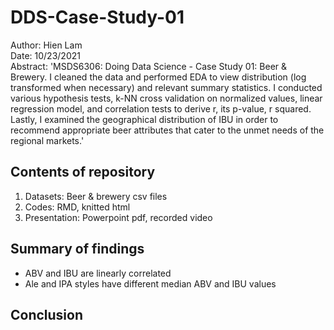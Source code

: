 # DDS-Case-Study-01  
Author: Hien Lam    
Date: 10/23/2021    
Abstract: 'MSDS6306: Doing Data Science - Case Study 01: Beer & Brewery. I cleaned the data and performed EDA to view distribution (log transformed when necessary) and relevant summary statistics. I conducted various hypothesis tests, k-NN cross validation on normalized values, linear regression model, and correlation tests to derive r, its p-value, r squared. Lastly, I examined the geographical distribution of IBU in order to recommend appropriate beer attributes that cater to the unmet needs of the regional markets.'

## Contents of repository

1. Datasets: Beer & brewery csv files  
2. Codes: RMD, knitted html
3. Presentation: Powerpoint pdf, recorded video

## Summary of findings

- ABV and IBU are linearly correlated  
- Ale and IPA styles have different median ABV and IBU values

## Conclusion

